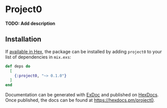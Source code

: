 # Project0

**TODO: Add description**

## Installation

If [available in Hex](https://hex.pm/docs/publish), the package can be installed
by adding `project0` to your list of dependencies in `mix.exs`:

```elixir
def deps do
  [
    {:project0, "~> 0.1.0"}
  ]
end
```

Documentation can be generated with [ExDoc](https://github.com/elixir-lang/ex_doc)
and published on [HexDocs](https://hexdocs.pm). Once published, the docs can
be found at <https://hexdocs.pm/project0>.

